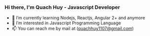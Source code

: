 ### Hi there, I'm Quach Huy - Javascript Developer

-   🌱 I’m currently learning Nodejs, Reactjs, Angular 2+ and anymore
-   👀 I’m interested in Javascript Programming Language
-   📫 You can reach me by mail at (quachhuy1107@gmail.com)

